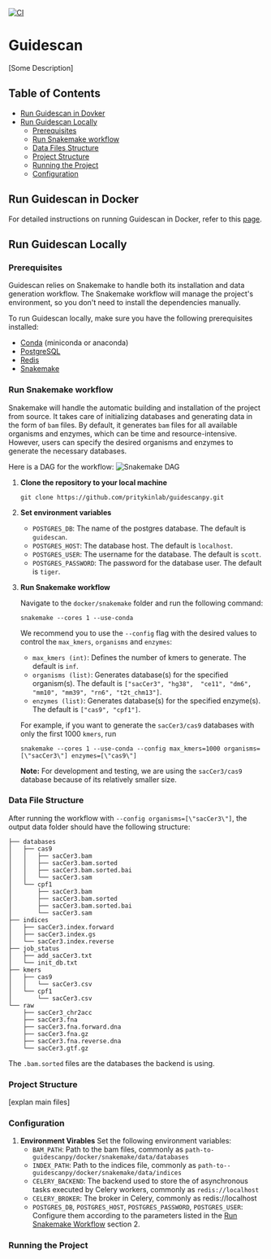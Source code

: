 
[![CI](https://github.com/pritykinlab/guidescan/actions/workflows/main.yml/badge.svg)](https://github.com/pritykinlab/guidescan/actions/workflows/main.yml)

# Guidescan
[Some Description]


## Table of Contents
- [Run Guidescan in Dovker](#run-guidescan-in-docker)
- [Run Guidescan Locally](#run-guidescan-locally)
	- [Prerequisites](#prerequisites)
	- [Run Snakemake workflow](#run-snakemake-workflow)
	- [Data Files Structure](#data-files-structure)
	- [Project Structure](#project-structure)
	- [Running the Project](#running-the-project)
	- [Configuration](#configuration)

## Run Guidescan in Docker
For detailed instructions on running Guidescan in Docker, refer to this [page](https://github.com/pritykinlab/guidescanpy/tree/main/docker#running-guidescan-in-docker).
## Run Guidescan Locally
### Prerequisites
Guidescan relies on Snakemake to handle both its installation and data generation workflow. The Snakemake workflow will manage the project's environment, so you don't need to install the dependencies manually.

To run Guidescan locally, make sure you have the following prerequisites installed:

- [Conda](https://conda.io/projects/conda/en/latest/user-guide/install/index.html) (miniconda or anaconda)
- [PostgreSQL](https://www.postgresql.org/download/)
- [Redis](https://redis.io/docs/getting-started/installation/)
- [Snakemake](https://snakemake.readthedocs.io/en/stable/getting_started/installation.html)

### Run Snakemake workflow
Snakemake will handle the automatic building and installation of the project from source. It takes care of initializing databases and generating data in the form of `bam` files. By default, it generates `bam` files for all available organisms and enzymes, which can be time and resource-intensive. However, users can specify the desired organisms and enzymes to generate the necessary databases.

Here is a DAG for the workflow:
![Snakemake DAG](https://github.com/pritykinlab/guidescanpy/blob/main/docker/snakemake/rulegraph.png)

1. **Clone the repository to your local machine**
	```
	git clone https://github.com/pritykinlab/guidescanpy.git
	```

2.  **Set environment variables**
	- `POSTGRES_DB`: The name of the postgres database. The default is `guidescan`.
	- `POSTGRES_HOST`: The database host. The default is `localhost`.
	- `POSTGRES_USER`:  The username for the database. The default is `scott`.
	- `POSTGRES_PASSWORD`: The password for the database user. The default is `tiger`.

3.  **Run Snakemake workflow**

	Navigate to the `docker/snakemake` folder and run the following command:
	```
	snakemake --cores 1 --use-conda
	```
	We recommend you to use the `--config` flag with the desired values to control the `max_kmers`, `organisms` and `enzymes`:
	- `max_kmers (int)`: Defines the number of kmers to generate. The default is `inf`.
	- `organisms (list)`: Generates database(s) for the specified organism(s). The default is `["sacCer3", "hg38", 	"ce11", "dm6", "mm10", "mm39", "rn6", "t2t_chm13"]`.
	- `enzymes (list)`: Generates database(s) for the specified enzyme(s). The default is `["cas9", "cpf1"]`.

	 For example, if you want to generate the `sacCer3/cas9` databases with only the first 1000 `kmers`, run
	```
	snakemake --cores 1 --use-conda --config max_kmers=1000 organisms=[\"sacCer3\"] enzymes=[\"cas9\"]
	```
	**Note:** For development and testing, we are using the `sacCer3/cas9` database because of its relatively smaller size.


### Data File Structure

After running the workflow with `--config organisms=[\"sacCer3\"]`, the output data folder should have the following structure:

	├── databases
	│   ├── cas9
	│   │   ├── sacCer3.bam
	│   │   ├── sacCer3.bam.sorted
	│   │   ├── sacCer3.bam.sorted.bai
	│   │   └── sacCer3.sam
	│   └── cpf1
	│       ├── sacCer3.bam
	│       ├── sacCer3.bam.sorted
	│       ├── sacCer3.bam.sorted.bai
	│       └── sacCer3.sam
	├── indices
	│   ├── sacCer3.index.forward
	│   ├── sacCer3.index.gs
	│   └── sacCer3.index.reverse
	├── job_status
	│   ├── add_sacCer3.txt
	│   └── init_db.txt
	├── kmers
	│   ├── cas9
	│   │   └── sacCer3.csv
	│   └── cpf1
	│       └── sacCer3.csv
	└── raw
	    ├── sacCer3_chr2acc
	    ├── sacCer3.fna
	    ├── sacCer3.fna.forward.dna
	    ├── sacCer3.fna.gz
	    ├── sacCer3.fna.reverse.dna
	    └── sacCer3.gtf.gz
The `.bam.sorted` files are the databases the backend is using.

### Project Structure
[explan main files]

### Configuration
1. **Environment Virables**
	Set the following environment variables:
	- `BAM_PATH`: Path to the bam files, commonly as  `path-to-guidescanpy/docker/snakemake/data/databases`
	- `INDEX_PATH`: Path to the indices file, commonly as `path-to--guidescanpy/docker/snakemake/data/indices`
	- `CELERY_BACKEND`: The backend used to store the of asynchronous tasks executed by Celery workers, commonly as `redis://localhost`
	- `CELERY_BROKER`: The broker in Celery, commonly as redis://localhost
	- `POSTGRES_DB`, `POSTGRES_HOST`, `POSTGRES_PASSWORD`, `POSTGRES_USER`: Configure them according to the parameters listed in the [Run Snakemake Workflow](#run-snakemake-workflow) section 2.



### Running the Project
